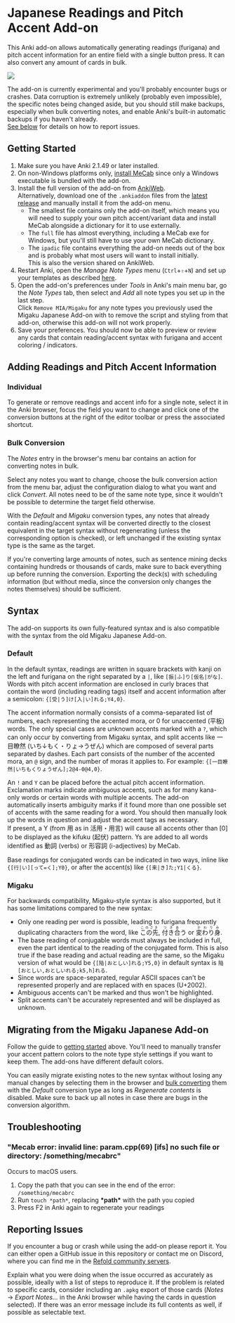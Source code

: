 # Japanese Readings and Pitch Accent Add-on

This Anki add-on allows automatically generating readings (furigana) and pitch
accent information for an entire field with a single button press. It can also
convert any amount of cards in bulk.

<img src="https://i.imgur.com/8NFw0HB.png">

The add-on is currently experimental and you'll probably encounter bugs or
crashes. Data corruption is extremely unlikely (probably even impossible), the
specific notes being changed aside, but you should still make backups,
especially when bulk converting notes, and enable Anki's built-in automatic
backups if you haven't already.  
[See below](#reporting-issues) for details on how to report issues.

## Getting Started

1. Make sure you have Anki 2.1.49 or later installed.
2. On non-Windows platforms only, [install MeCab](/doc/mecab.md) since only a
   Windows executable is bundled with the add-on.
3. Install the full version of the add-on from
   [AnkiWeb](https://ankiweb.net/shared/info/1845503807).  
   Alternatively, download one of the `.ankiaddon` files from the
   [latest release](https://github.com/Ben-Kerman/anki-jrp/releases/latest)
   and manually install it from the add-on menu.
    - The smallest file contains only the add-on itself, which means you will
      need to supply your own pitch accent/variant data and install MeCab
      alongside a dictionary for it to use externally.
    - The `full` file has almost everything, including a MeCab exe for Windows,
      but you'll still have to use your own MeCab dictionary.
    - The `ipadic` file contains everything the add-on needs out of the box and
      is probably what most users will want to install initially.  
      This is also the version shared on AnkiWeb.
4. Restart Anki, open the _Manage Note Types_ menu (`Ctrl`+`⇧`+`N`) and set up
   your templates as described [here](/doc/template-setup.md).
5. Open the add-on's preferences under _Tools_ in Anki's main menu bar, go the
   _Note Types_ tab, then select and _Add_ all note types you set up in the last
   step.  
   Click `Remove MIA/Migaku` for any note types you previously used the Migaku
   Japanese Add-on with to remove the script and styling from that add-on,
   otherwise this add-on will not work properly.
6. Save your preferences. You should now be able to preview or review any cards
   that contain reading/accent syntax with furigana and accent coloring /
   indicators.

## Adding Readings and Pitch Accent Information

### Individual

To generate or remove readings and accent info for a single note, select it in
the Anki browser, focus the field you want to change and click one of the
conversion buttons at the right of the editor toolbar or press the associated
shortcut.

### Bulk Conversion

The _Notes_ entry in the browser's menu bar contains an action for converting
notes in bulk.

Select any notes you want to change, choose the bulk conversion action from the
menu bar, adjust the configuration dialog to what you want and click _Convert_.
All notes need to be of the same note type, since it wouldn't be possible to
determine the target field otherwise.

With the _Default_ and _Migaku_ conversion types, any notes that already contain
reading/accent syntax will be converted directly to the closest equivalent in
the target syntax without regenerating (unless the corresponding option is
checked), or left unchanged if the existing syntax type is the same as the
target.

If you're converting large amounts of notes, such as sentence mining decks
containing hundreds or thousands of cards, make sure to back everything up
before running the conversion. Exporting the deck(s) with scheduling information
(but without media, since the conversion only changes the notes themselves)
should be sufficient.

## Syntax

The add-on supports its own fully-featured syntax and is also compatible with
the syntax from the old Migaku Japanese Add-on.

### Default

In the default syntax, readings are written in square brackets with kanji on the
left and furigana on the right separated by a `|`, like `[振|ふ]り[仮名|がな]`.  
Words with pitch accent information are enclosed in curly braces that contain
the word (including reading tags) itself and accent information after a
semicolon: `{[受|う]け[入|い]れる;Y4,0}`.

The accent information normally consists of a comma-separated list of numbers,
each representing the accented mora, or 0 for unaccented (平板) words. The only
special cases are unknown accents marked with a `?`, which can only occur by
converting from Migaku syntax, and split accents like 一目瞭然 (いち↓もく・りょ→うぜん)
which are composed of several parts separated by dashes. Each part consists of
the number of the accented mora, an `@` sign, and the number of moras it applies
to. For example: `{[一目瞭然|いちもくりょうぜん];2@4-0@4,0}`.

An `!` and `Y` can be placed before the actual pitch accent information.  
Exclamation marks indicate ambiguous accents, such as for many kana-only words
or certain words with multiple accents. The add-on automatically inserts
ambiguity marks if it found more than one possible set of accents with the same
reading for a word. You should then manually look up the words in question and
adjust the accent tags as necessary.  
If present, a Y (from 用 as in 活用・用言) will cause all accents other than [0]
to be displayed as the kifuku (起伏) pattern. Ys are added to all words identified
as 動詞 (verbs) or 形容詞 (i-adjectives) by MeCab.

Base readings for conjugated words can be indicated in two ways, inline
like `{[行|い][って=く];Y0}`, or after the accent(s) like `{[来|き]た;Y1|くる}`.

### Migaku

For backwards compatibility, Migaku-style syntax is also supported, but it has
some limitations compared to the new syntax:

- Only one reading per word is possible, leading to furigana frequently
  duplicating characters from the word, like <ruby>この先<rt>このさき</rt></ruby>,
  <ruby>付き合<rt>つきあ</rt></ruby>う or <ruby>変わり身<rt>かわりみ</rt></ruby>.
- The base reading of conjugable words must always be included in full, even the
  part identical to the reading of the conjugated form. This is also true if the
  base reading and actual reading are the same, so the Migaku version of what
  would be `{[陥|おとしい]れる;Y5,0}` in default syntax is `陥[おとしい,おとしいれる;k5,h]れる`.
- Since words are space-separated, regular ASCII spaces can't be represented
  properly and are replaced with en spaces (U+2002).
- Ambiguous accents can't be marked and thus won't be highlighted.
- Split accents can't be accurately represented and will be displayed as
  unknown.

## Migrating from the Migaku Japanese Add-on

Follow the guide to [getting started](#getting-started) above. You'll need to
manually transfer your accent pattern colors to the note type style settings if
you want to keep them. The add-ons have different default colors.

You can easily migrate existing notes to the new syntax without losing any
manual changes by selecting them in the browser and
[bulk converting](#bulk-conversion) them with the _Default_ conversion type as
long as _Regenerate contents_ is disabled. Make sure to back up all notes in
case there are bugs in the conversion algorithm.

## Troubleshooting

### "Mecab error: invalid line: param.cpp(69) [ifs] no such file or directory: /something/mecabrc"

Occurs to macOS users.

1. Copy the path that you can see in the end of the error: `/something/mecabrc`
2. Run `touch *path*`, replacing **\*path\*** with the path you copied
3. Press F2 in Anki again to regenerate your readings

## Reporting Issues

If you encounter a bug or crash while using the add-on please report it. You can
either open a GitHub issue in this repository or contact me on Discord, where
you can find me in the [Refold community servers](https://refold.la/join/).

Explain what you were doing when the issue occurred as accurately as possible,
ideally with a list of steps to reproduce it. If the problem is related to
specific cards, consider including an `.apkg` export of those cards (_Notes_
→ _Export Notes..._ in the Anki browser while having the cards in question
selected). If there was an error message include its full contents as well, if
possible as selectable text.
